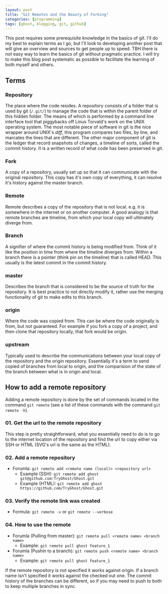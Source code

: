 ```yaml
---
layout: post
title: "Git Remotes and the Beauty of Forking"
categories: [programming]
tags: [ghost, blogging, git, github]
---
```


This post requires some prerequisite knowledge in the basics of git.
I'll do my best to explain terms as I go, but I'll look to developing another post that will give an overview and sources to get people up to speed.
TBH there is not easy way to learn the basics of git without pragmatic practice.
I will try to make this blog post systematic as possible to facilitate the learning of both myself and others.

## Terms

### Repository

The place where the code resides.
A repository consists of a folder that is used by git (`/.git/`) to manage the code that is within the parent folder of this hidden folder.
The means of which is performed by a command line interface tool that piggybacks off Linus Torvald's work on the UNIX operating system.
The most notable piece of software in git is the nice wrapper around UNIX's _diff_, this program compares two files, by line, and marcates the lines that are different.
The other major component of git is the ledger that record snapshots of changes, a timeline of sorts, called the commit history. It is a written record of what code has been preserved in git.

### Fork

A copy of a repository, usually set up so that it can communicate with the original repository. This copy has it's own copy of everything, it can resolve it's history against the master branch.

### Remote

Remote describes a copy of the repository that is not local. e.g. it is somewhere in the internet or on another computer.
A good analogy is that remote branches are timeline, from which your local copy will ultimately diverge from.

### Branch

A signifier of where the commit history is being modified from.
Think of it like the position in time from where the timeline diverges from.
Within a branch there is a pointer (think pin on the timeline) that is called HEAD. This usually is the latest commit in the commit history.

### master

Describes the branch that is considered to be the source of truth for the repository. It is best practice to not directly modify it, rather use the merging functionality of git to make edits to this branch.

### origin

Where the code was copied from. This can be where the code originally is from, but not guaranteed. For example if you fork a copy of a project, and then clone that repository locally, that fork would be origin.

### upstream

Typically used to describe the communications between your local copy of the repository and the origin repository.
Essentially it's a term to send copied of branches from local to origin, and the comparision of the state of the branch between what is in origin and local.

## How to add a remote repository

Adding a remote repository is done by the set of commands located in the command `git remote` (see a list of these commands with the command `git remote -h`).

### 01. Get the url to the remote repository

This step is pretty straightforward, what you essentially need to do is to go to the internet location of the repository and find the url to copy either via SSH or HTML (SVG's url is the same as the HTML).

### 02. Add a remote repository

- Forumla: `git remote add <remote name (local)> <repository url>`
    - Example (SSH): `git remote add ghost git@github.com:TryGhost/Ghost.git`
    - Example (HTML): `git remote add ghost https://github.com/TryGhost/Ghost.git`

### 03. Verify the remote link was created

- Formula: `git remote -v` or `git remote --verbose`

### 04. How to use the remote

- Forumla (Pulling from master): `git remote pull <remote name> <branch name>`
    - Example: `git remote pull ghost feature_1`
- Forumla (Pushin to a branch): `git remote push <remote name> <branch name>`
    - Example: `git remote pull ghost feature_1`

If the remote repository is not specified it works against origin.
If a branch name isn't specified it works against the checked out one.
The commit history of the branches can be different, so if you may need to push to both to keep multiple branches in sync.
